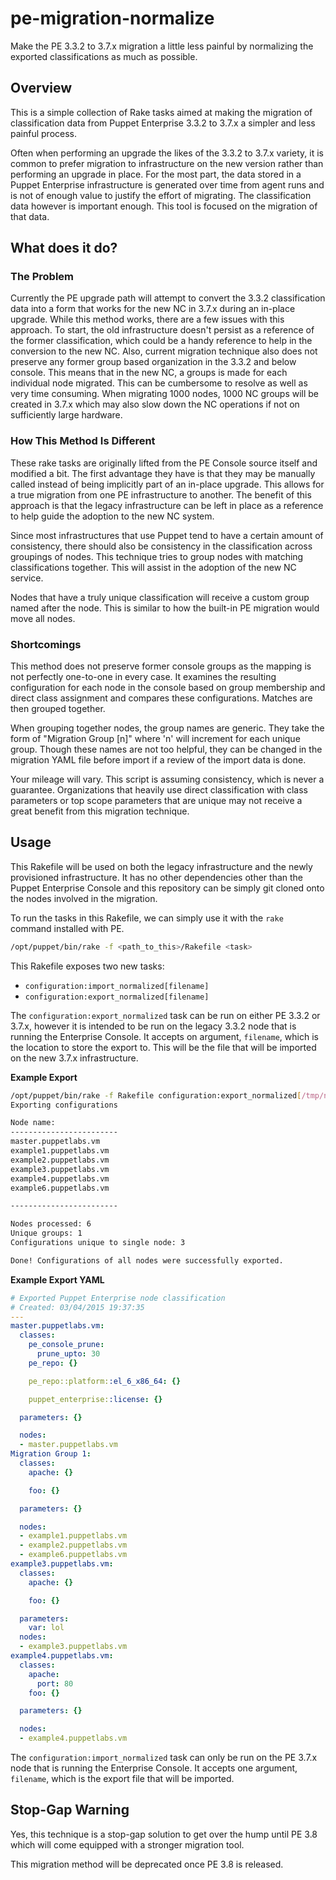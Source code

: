pe-migration-normalize
==========================

Make the PE 3.3.2 to 3.7.x migration a little less painful by
normalizing the exported classifications as much as possible.

Overview
--------------------------

This is a simple collection of Rake tasks aimed at making the migration
of classification data from Puppet Enterprise 3.3.2 to 3.7.x a simpler
and less painful process.

Often when performing an upgrade the likes of the 3.3.2 to 3.7.x
variety, it is common to prefer migration to infrastructure on the new
version rather than performing an upgrade in place. For the most part,
the data stored in a Puppet Enterprise infrastructure is generated over
time from agent runs and is not of enough value to justify the effort of
migrating. The classification data however is important enough. This tool
is focused on the migration of that data.

What does it do?
---------------------------

### The Problem
Currently the PE upgrade path will attempt to convert the 3.3.2
classification data into a form that works for the new NC in 3.7.x
during an in-place upgrade. While this method works, there are a few
issues with this approach. To start, the old infrastructure doesn't persist
as a reference of the former classification, which could be a handy
reference to help in the conversion to the new NC. Also, current migration
technique also does not preserve any former group based organization in
the 3.3.2 and below console. This means that in the new NC, a groups is
made for each individual node migrated. This can be cumbersome to
resolve as well as very time consuming. When migrating 1000 nodes, 1000
NC groups will be created in 3.7.x which may also slow down the NC
operations if not on sufficiently large hardware.

### How This Method Is Different

These rake tasks are originally lifted from the PE Console source itself
and modified a bit. The first advantage they have is that they may be
manually called instead of being implicitly part of an in-place upgrade.
This allows for a true migration from one PE infrastructure to another.
The benefit of this approach is that the legacy infrastructure can be left
in place as a reference to help guide the adoption to the new NC system.

Since most infrastructures that use Puppet tend to have a certain amount
of consistency, there should also be consistency in the classification
across groupings of nodes. This technique tries to group nodes with
matching classifications together. This will assist in the adoption of
the new NC service.

Nodes that have a truly unique classification will receive a custom
group named after the node. This is similar to how the built-in PE
migration would move all nodes.

### Shortcomings

This method does not preserve former console groups as the mapping is
not perfectly one-to-one in every case. It examines the resulting
configuration for each node in the console based on group membership and
direct class assignment and compares these configurations. Matches are
then grouped together.

When grouping together nodes, the group names are generic. They take the
form of "Migration Group [n]" where 'n' will increment for each unique
group. Though these names are not too helpful, they can be changed in
the migration YAML file before import if a review of the import data is
done.

Your mileage will vary. This script is assuming consistency, which is
never a guarantee. Organizations that heavily use direct classification
with class parameters or top scope parameters that are unique may not
receive a great benefit from this migration technique.

Usage
---------------------------

This Rakefile will be used on both the legacy infrastructure and the
newly provisioned infrastructure. It has no other dependencies other than
the Puppet Enterprise Console and this repository can be simply git
cloned onto the nodes involved in the migration.

To run the tasks in this Rakefile, we can simply use it with the `rake`
command installed with PE.

```bash
/opt/puppet/bin/rake -f <path_to_this>/Rakefile <task>
```

This Rakefile exposes two new tasks:
  - `configuration:import_normalized[filename]`
  - `configuration:export_normalized[filename]`

The `configuration:export_normalized` task can be run on either PE 3.3.2
or 3.7.x, however it is intended to be run on the legacy 3.3.2 node
that is running the Enterprise Console. It accepts on argument,
`filename`, which is the location to store the export to. This will be
the file that will be imported on the new 3.7.x infrastructure.

__Example Export__

```bash
/opt/puppet/bin/rake -f Rakefile configuration:export_normalized[/tmp/norm.yaml]
Exporting configurations

Node name:
------------------------
master.puppetlabs.vm
example1.puppetlabs.vm
example2.puppetlabs.vm
example3.puppetlabs.vm
example4.puppetlabs.vm
example6.puppetlabs.vm

------------------------

Nodes processed: 6
Unique groups: 1
Configurations unique to single node: 3

Done! Configurations of all nodes were successfully exported.
```

__Example Export YAML__
```yaml
# Exported Puppet Enterprise node classification
# Created: 03/04/2015 19:37:35
---
master.puppetlabs.vm:
  classes:
    pe_console_prune:
      prune_upto: 30
    pe_repo: {}

    pe_repo::platform::el_6_x86_64: {}

    puppet_enterprise::license: {}

  parameters: {}

  nodes:
  - master.puppetlabs.vm
Migration Group 1:
  classes:
    apache: {}

    foo: {}

  parameters: {}

  nodes:
  - example1.puppetlabs.vm
  - example2.puppetlabs.vm
  - example6.puppetlabs.vm
example3.puppetlabs.vm:
  classes:
    apache: {}

    foo: {}

  parameters:
    var: lol
  nodes:
  - example3.puppetlabs.vm
example4.puppetlabs.vm:
  classes:
    apache:
      port: 80
    foo: {}

  parameters: {}

  nodes:
  - example4.puppetlabs.vm
```

The `configuration:import_normalized` task can only be run on the PE 3.7.x
node that is running the Enterprise Console. It accepts one argument,
`filename`, which is the export file that will be imported.

Stop-Gap Warning
----------------------------

Yes, this technique is a stop-gap solution to get over the hump until PE
3.8 which will come equipped with a stronger migration tool.

This migration method will be deprecated once PE 3.8 is released.

